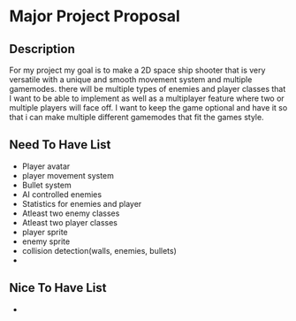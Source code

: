 # Major Project Proposal

## Description
For my project my goal is to make a 2D space ship shooter that is very versatile with a unique and smooth movement system and multiple gamemodes. there will be multiple types of enemies and player classes that I want to be able to implement as well as a multiplayer feature where two or multiple players will face off. I want to keep the game optional and have it so that i can make multiple different gamemodes that fit the games style.

## Need To Have List
- Player avatar 
- player movement system
- Bullet system
- AI controlled enemies
- Statistics for enemies and player
- Atleast two enemy classes
- Atleast two player classes
- player sprite 
- enemy sprite
- collision detection(walls, enemies, bullets)
- 

## Nice To Have List
-
